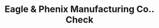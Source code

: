 ---
doi: 10.7916/D8JD67R5
date_other: '1870'
date_other_textual: 1870-1879
form: printed ephemera
genre:
- Checks (bank checks)
name:
- Eagle & Phenix Manufacturing Co.
object_in_context_url: https://biggert.cul.columbia.edu/items/view/ave_biggert_00116
subject_hierarchical_geographic:
- Columbus, Georgia, United States
subject_name:
- Eagle & Phenix Manufacturing Co.
title: Eagle & Phenix Manufacturing Co.. Check
sort_title: Eagle & Phenix Manufacturing Co.. Check
call_number: ave_biggert_00116
coordinates:
- 32.492222222222225,-84.94027777777778
pid: ave_biggert_00116
identifiers: ave_biggert_00116
thumbnail: https://derivativo-1.library.columbia.edu/iiif/2/ldpd:342822/full/!256,256/0/native.jpg
permalink: "/items/ave_biggert_00116/"
layout: iiif-image-page
---